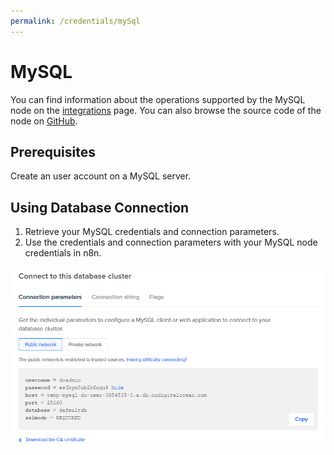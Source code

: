 ```yaml
---
permalink: /credentials/mySql
---
```


# MySQL

You can find information about the operations supported by the MySQL node on the [integrations](https://n8n.io/integrations/n8n-nodes-base.mySql) page. You can also browse the source code of the node on [GitHub](https://github.com/n8n-io/n8n/tree/master/packages/nodes-base/nodes/MySql).

## Prerequisites

Create an user account on a MySQL server. 

## Using Database Connection

1. Retrieve your MySQL credentials and connection parameters.
2. Use the credentials and connection parameters with your MySQL node credentials in n8n.

![Getting MySQL credentials](./using-database-connection.gif)
